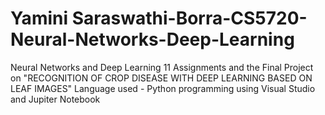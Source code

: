 # Yamini Saraswathi-Borra-CS5720-Neural-Networks-Deep-Learning
Neural Networks and Deep Learning
11 Assignments and the Final Project on "RECOGNITION OF CROP DISEASE WITH DEEP LEARNING BASED ON LEAF IMAGES"
Language used - Python programming using Visual Studio and Jupiter Notebook






